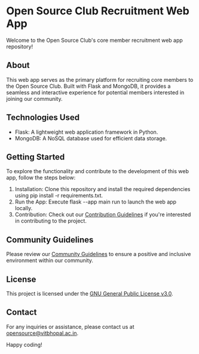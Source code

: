 # Open Source Club Recruitment Web App

Welcome to the Open Source Club's core member recruitment web app repository!

## About

This web app serves as the primary platform for recruiting core members to the Open Source Club. Built with Flask and MongoDB, it provides a seamless and interactive experience for potential members interested in joining our community.

## Technologies Used

- Flask: A lightweight web application framework in Python.
- MongoDB: A NoSQL database used for efficient data storage.

## Getting Started

To explore the functionality and contribute to the development of this web app, follow the steps below:

1. Installation: Clone this repository and install the required dependencies using pip install -r requirements.txt.
2. Run the App: Execute flask --app main run to launch the web app locally.
3. Contribution: Check out our [Contribution Guidelines](./CONTRIBUTING.md) if you're interested in contributing to the project.

## Community Guidelines

Please review our [Community Guidelines](https://github.com/OpenSourceVITB/.github/CODE_OF_CONDUCT.md) to ensure a positive and inclusive environment within our community.

## License

This project is licensed under the [GNU General Public License v3.0](./LICENSE).

## Contact

For any inquiries or assistance, please contact us at opensource@vitbhopal.ac.in.

Happy coding!
